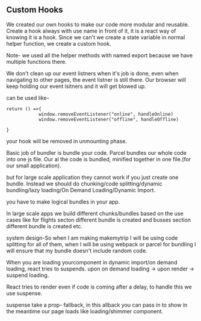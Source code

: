 ## Custom Hooks
We created our own hooks to make our code more modular and reusable.
Create a hook always with use name in front of it, it is a react way of knowing it is a hook.
Since we can't we create a state variable in normal helper function, we create a custom hook.

Note- we used all the helper methods with named export because we have multiple functions there.

We don't clean up our event listners when it's job is done, even when navigating to other pages, the event listner is still there.
Our browser will keep holding our event lsitners and it will get blowed up.

can be used like-
```
return () =>{
            window.removeEventListener("online", handleOnline)
            window.removeEventListener("offline", handleOffline)

}
```

your hook will be removed in unmounting phase.

Basic job of bundler is bundle your code.
Parcel bundles our whole code into one js file. Our al the code is bundled, minified together in one file.(for our small application).

but for large scale application they cannot work if you just create one bundle. Instead we should do chunking/code splitting/dynamic bundling/lazy loading/On Demand Loading/Dynamic Import.

you have to make logical bundles in your app. 

In large scale apps we build different chunks/bundles based on the use cases like for flights secton different bundle is created and busses section different bundle is created etc.

system design-So when I am making makemytrip I will be using code splitting for all of them, when I will be using webpack or parcel for bundling I will ensure that my bundle doesn't include random code.

When you are loading yourcomponent in dynamic import/on demand loading, react tries to  suspends.
upon on demand loading -> upon render -> suspend loading.

React tries to render even if code is coming after a delay, to handle this we use suspense.

suspense take a prop- fallback, in this allback you can pass in to show in the meantime our page loads like loading/shimmer component.